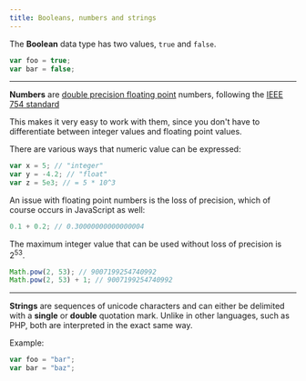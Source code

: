 ```yaml
---
title: Booleans, numbers and strings
---
```


The **Boolean** data type has two values, `true` and `false`.

```js
var foo = true;
var bar = false;
```

---

**Numbers** are [double precision floating point][float] numbers, following the
[IEEE 754 standard][ieee754]

This makes it very easy to work with them, since you don't have to
differentiate between integer values and floating point values.

There are various ways that numeric value can be expressed:

```javascript
var x = 5; // "integer"
var y = -4.2; // "float"
var z = 5e3; // = 5 * 10^3
```

An issue with floating point numbers is the loss of precision, which of course
occurs in JavaScript as well:

```javascript
0.1 + 0.2; // 0.30000000000000004
```

The maximum integer value that can be used without loss of precision is
2<sup>53</sup>.

```javascript
Math.pow(2, 53); // 9007199254740992
Math.pow(2, 53) + 1; // 9007199254740992
```

---

**Strings** are sequences of unicode characters and can either be delimited with
a **single** or **double** quotation mark. Unlike in other languages, such as PHP,
both are interpreted in the exact same way.

Example:

```javascript
var foo = "bar";
var bar = "baz";
```

[float]: http://en.wikipedia.org/wiki/Double-precision_floating-point_format
[ieee754]: http://en.wikipedia.org/wiki/IEEE_floating_point
